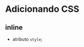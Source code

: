 # Adicionando CSS

## inline

* atributo `style`;

## <style>

* tag html que irá conter o css

## <link>

* arquivo css externo

## @import 

* arquivo css externo